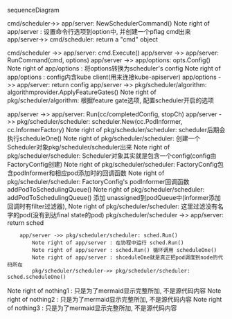 sequenceDiagram

cmd/scheduler->> app/server: NewSchedulerCommand()
    Note right of app/server : 设置命令行选项到option中, 并创建一个pflag cmd出来
app/server->> cmd/scheduler: return a "cmd" object

cmd/scheduler ->> app/server: cmd.Execute()
app/server ->> app/server: RunCommand(cmd, options)
    app/server ->> app/options: opts.Config()
        Note right of app/options : 将options转换为scheduler's config
        Note right of app/options : config内含kube client(用来连接kube-apiserver)
    app/options ->> app/server: return config
    app/server ->> pkg/scheduler/algorithm: algorithmprovider.ApplyFeatureGates()
        Note right of pkg/scheduler/algorithm: 根据feature gate选项, 配置scheduler开启的选项

app/server ->> app/server: Run(cc/completedConfig, stopCh)
        app/server ->> pkg/scheduler/scheduler: scheduler.New(cc.PodInformer, cc.InformerFactory)
            Note right of pkg/scheduler/scheduler: scheduler后期会执行scheduleOne()
            Note right of pkg/scheduler/scheduler: 创建一个Scheduler对象pkg/scheduler/scheduler出来
            Note right of pkg/scheduler/scheduler: Scheduler对象其实就是包含一个config(config由FactoryConfig创建)
            Note right of pkg/scheduler/scheduler: FactoryConfig包含podInformer和相应pod添加时的回调函数
            Note right of pkg/scheduler/scheduler: FactoryConfig's podInformer回调函数addPodToSchedulingQueue()
            Note right of pkg/scheduler/scheduler: addPodToSchedulingQueue() 添加 unassigned到podQueue中(informer添加回调时有filter过滤器),
            Note right of pkg/scheduler/scheduler: 这里过滤没有名字的pod(没有到达final state的pod)
        pkg/scheduler/scheduler ->> app/server: return sched

        app/server ->> pkg/scheduler/scheduler: sched.Run()
            Note right of app/server : 在协程中运行 sched.Run()
            Note right of app/server : sched.Run() 循环调用 scheduleOne()
            Note right of app/server : shceduleOne就是真正把pod调度到node的代码所在
            pkg/scheduler/scheduler->> pkg/scheduler/scheduler: sched.scheduleOne()



Note right of nothing1 : 只是为了mermaid显示完整所加, 不是源代码内容
Note right of nothing2 : 只是为了mermaid显示完整所加, 不是源代码内容
Note right of nothing3 : 只是为了mermaid显示完整所加, 不是源代码内容
